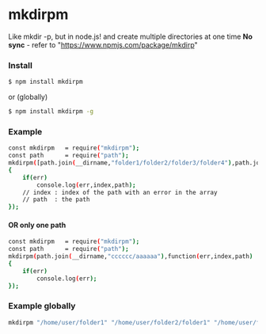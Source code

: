 # mkdirpm
Like mkdir -p, but in node.js! and create multiple directories at one time **No sync** - refer to "https://www.npmjs.com/package/mkdirp"

### Install
```sh
$ npm install mkdirpm
```
or (globally)
```sh
$ npm install mkdirpm -g 
```
### Example
```sh
const mkdirpm  	= require("mkdirpm");
const path  	= require("path");
mkdirpm([path.join(__dirname,"folder1/folder2/folder3/folder4"),path.join(__dirname,"folder2"),path.join(__dirname,"folder3/folder1")],function(err,index,path)
{
	if(err)
		console.log(err,index,path); 
	// index : index of the path with an error in the array
	// path  : the path
});
```

#### OR only one path

```sh
const mkdirpm  	= require("mkdirpm");
const path  	= require("path");
mkdirpm(path.join(__dirname,"cccccc/aaaaaa"),function(err,index,path)
{
	if(err)
		console.log(err);
});
```

### Example globally
```sh
mkdirpm "/home/user/folder1" "/home/user/folder2/folder1" "/home/user/folder3/folder1/folder2/folder3" "/home/user/folder4"
```

